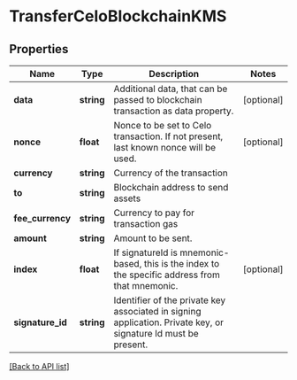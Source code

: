 # TransferCeloBlockchainKMS

## Properties

Name | Type | Description | Notes
------------ | ------------- | ------------- | -------------
**data** | **string** | Additional data, that can be passed to blockchain transaction as data property. | [optional]
**nonce** | **float** | Nonce to be set to Celo transaction. If not present, last known nonce will be used. | [optional]
**currency** | **string** | Currency of the transaction |
**to** | **string** | Blockchain address to send assets |
**fee_currency** | **string** | Currency to pay for transaction gas |
**amount** | **string** | Amount to be sent. |
**index** | **float** | If signatureId is mnemonic-based, this is the index to the specific address from that mnemonic. | [optional]
**signature_id** | **string** | Identifier of the private key associated in signing application. Private key, or signature Id must be present. |

[[Back to API list]](../../README.md#api-endpoints)
